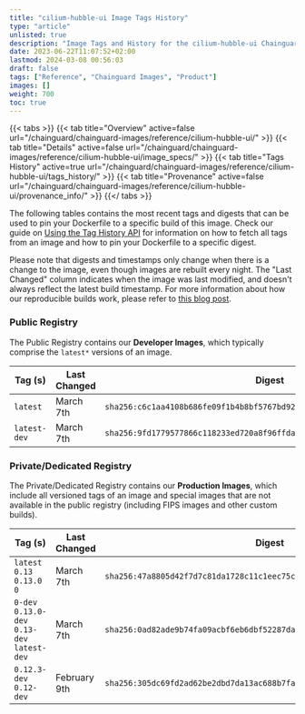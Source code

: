 ```yaml
---
title: "cilium-hubble-ui Image Tags History"
type: "article"
unlisted: true
description: "Image Tags and History for the cilium-hubble-ui Chainguard Image"
date: 2023-06-22T11:07:52+02:00
lastmod: 2024-03-08 00:56:03
draft: false
tags: ["Reference", "Chainguard Images", "Product"]
images: []
weight: 700
toc: true
---
```


{{< tabs >}}
{{< tab title="Overview" active=false url="/chainguard/chainguard-images/reference/cilium-hubble-ui/" >}}
{{< tab title="Details" active=false url="/chainguard/chainguard-images/reference/cilium-hubble-ui/image_specs/" >}}
{{< tab title="Tags History" active=true url="/chainguard/chainguard-images/reference/cilium-hubble-ui/tags_history/" >}}
{{< tab title="Provenance" active=false url="/chainguard/chainguard-images/reference/cilium-hubble-ui/provenance_info/" >}}
{{</ tabs >}}

The following tables contains the most recent tags and digests that can be used to pin your Dockerfile to a specific build of this image. Check our guide on [Using the Tag History API](/chainguard/chainguard-images/using-the-tag-history-api/) for information on how to fetch all tags from an image and how to pin your Dockerfile to a specific digest.

Please note that digests and timestamps only change when there is a change to the image, even though images are rebuilt every night. The "Last Changed" column indicates when the image was last modified, and doesn't always reflect the latest build timestamp. For more information about how our reproducible builds work, please refer to [this blog post](https://www.chainguard.dev/unchained/reproducing-chainguards-reproducible-image-builds).

### Public Registry
The Public Registry contains our **Developer Images**, which typically comprise the `latest*` versions of an image.

| Tag (s)       | Last Changed | Digest                                                                    |
|---------------|--------------|---------------------------------------------------------------------------|
|  `latest`     | March 7th    | `sha256:c6c1aa4108b686fe09f1b4b8bf5767bd92e8a4ae366a4391685596a5c0d265f8` |
|  `latest-dev` | March 7th    | `sha256:9fd1779577866c118233ed720a8f96ffda80a65b57706a8cf50018348c81bc36` |


### Private/Dedicated Registry
The Private/Dedicated Registry contains our **Production Images**, which include all versioned tags of an image and special images that are not available in the public registry (including FIPS images and other custom builds).

| Tag (s)                                       | Last Changed | Digest                                                                    |
|-----------------------------------------------|--------------|---------------------------------------------------------------------------|
|  `latest` `0.13` `0.13.0` `0`                 | March 7th    | `sha256:47a8805d42f7d7c81da1728c11c1eec75c67c404137734085ede0138ec35f1b1` |
|  `0-dev` `0.13.0-dev` `0.13-dev` `latest-dev` | March 7th    | `sha256:0ad82ade9b74fa09acbf6eb6dbf52287da5971daafa0c25b2132caaca5b326cb` |
|  `0.12.3-dev` `0.12-dev`                      | February 9th | `sha256:305dc69fd2ad62be2dbd7da13ac688b7fa77cfa67188f6c22f45d43fae7998b8` |

